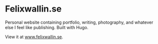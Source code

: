 # Felixwallin.se

Personal website containing portfolio, writing, photography, and whatever else I feel like publishing. Built with Hugo.

View it at www.felixwallin.se.
